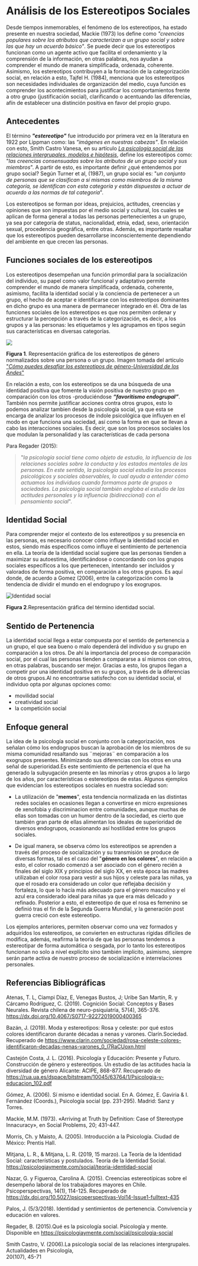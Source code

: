  # Análisis de los Estereotipos Sociales

 Desde tiempos inmemorables, el fenómeno de los estereotipos, ha estado presente en nuestra sociedad, Mackie (1973) los define como _"creencias populares sobre los atributos que caracterizan a un grupo social y sobre las que hay un acuerdo básico"_. Se puede decir que los estereotipos funcionan como un agente activo que facilita el ordenamiento y la comprensión de la información, en otras palabras, nos ayudan a comprender el mundo de manera simplificada, ordenada, coherente. Asimismo, los estereotipos contribuyen  a la formación de la categorización social, en relación a esto, Tajfel H. (1984), menciona que los estereotipos son necesidades individuales de organización del medio, cuya función es comprender los acontecimientos para justificar los comportamientos frente a otro grupo (justificación social), clarificando o acentuando las diferencias, afín de establecer una distinción positiva en favor del propio grupo. 

## Antecedentes

   El término **_"estereotipo"_** fue introducido por primera vez en la literatura en 1922 por Lippman como: las _"imágenes en nuestras cabezas"_. En relación con esto, Smith Castro Vanesa, en su artículo [_La psicología social de las relaciones intergrupales,
modelos e hipótesis_](https://dialnet.unirioja.es/servlet/articulo?codigo=4794922), define los estereotipos como: "_las creencias consensuadas sobre los atributos de un grupo social y sus miembros_". A partir de esto, es importante definir ¿qué entendemos por grupo social? Según Turner et al, (1987), un grupo social es: "_un conjunto de personas que se clasifican a sí mismas como miembros de la misma categoría, se identifican con esta categoría y están dispuestas a actuar de acuerdo a las normas de tal categoría_".

   Los estereotipos se forman por ideas, prejuicios, actitudes, creencias y opiniones que son impuestas por el medio social y cultural, los cuales se aplican de forma general a todas las personas pertenecientes a un grupo, ya sea por categoría de status, nacionalidad, etnia, edad, sexo, orientación sexual, procedencia geográfica, entre otras. Además, es importante resaltar que los estereotipos pueden desarrollarse inconscientemente dependiendo del ambiente en que crecen las personas.

## Funciones sociales de los estereotipos
  
   Los estereotipos desempeñan una función primordial para la socialización del individuo, su papel como valor funcional y adaptativo permite comprender el mundo de manera simplificada, ordenada, coherente, asimismo, facilita la identidad social y la conciencia de pertenecer a un grupo, el hecho de aceptar e identificarse con los estereotipos dominantes en dicho grupo es una manera de permanecer integrado en él. Otra de las funciones sociales de los estereotipos es que nos permiten ordenar y estructurar la percepción a través de la categorización, es decir, a los grupos y a las personas: les etiquetamos y les agrupamos en tipos según sus características en diversas categorías. 
                                                 
![](https://decanaturadeestudiantes.uniandes.edu.co/sites/default/files/Deportes/Banner/Diversidad/como-puedes-desafiar-los-estereotipos-de-genero-640x480.jpg)

**Figura 1**. Representación gráfica de los estereotipos de género normalizados sobre una persona o un grupo. Imagen tomada del artículo  ["_Cómo puedes desafiar los estereotipos de género-Universidad de los Andes_"](https://decanaturadeestudiantes.uniandes.edu.co/como-puedes-desafiar-los-estereotipos-de-genero)

  En relación a esto, con los estereotipos se da una búsqueda de una identidad positiva que fomente la visión positiva de nuestro grupo en comparación con los otros -produciéndose **_“favoritismo endogrupal”_**.  También nos permite justificar acciones  contra otros grupos, esto lo podemos analizar tambien desde la psicología social, ya que esta se encarga de  analizar los procesos de índole psicológica que influyen en el modo en que funciona una sociedad, así como la forma en que se llevan a cabo las interacciones sociales. Es decir, que son los procesos sociales los que modulan la personalidad y las características de cada persona

 Para  Regader (2015):
> "_la psicología social tiene como objeto de estudio, la influencia de las relaciones sociales sobre la conducta y los estados mentales de las personas.
> En este sentido, la psicología social estudia los procesos psicológicos y sociales observables, lo cual ayuda a entender cómo actuamos los individuos cuando formamos parte de grupos o sociedades. La psicología social también engloba el estudio de las actitudes personales y la influencia (bidireccional) con el pensamiento social_".

## Identidad Social

 Para comprender mejor el contexto de los estereotipos y su presencia en las personas, es necesario conocer cómo influye la identidad social en estos, siendo más específicos como influye el sentimiento de pertenencia en ella. La teoría de la identidad social sugiere que las personas tienden a maximizar su autoestima, identificándose o concordando con los grupos sociales específicos a los que pertenecen, intentando ser incluidos y valorados de forma positiva, en comparación a los otros grupos. Es aquí donde, de acuerdo a Gomez (2006), entre la categorización como la tendencia de dividir el mundo en el endogrupo y los exogrupos.

![Identidad social](https://user-images.githubusercontent.com/129440797/232949870-ca92f3c3-bf55-4ed5-b7da-63ced898e62b.jpeg)

**Figura 2**.Representación gráfica del término identidad social.

## Sentido de Pertenencia

 La identidad social llega a estar compuesta por el sentido de pertenencia a un grupo, el que sea bueno o malo dependerá del individuo y su grupo en comparación a los otros. De ahí la importancia del proceso de comparación social, por el cual las personas tienden a compararse a sí mismos con otros, en otras palabras, buscando ser mejor. Gracias a esto, los grupos llegan a competir por una identidad positiva en su grupos, a través de la diferencias de otros grupos.Al no encontrarse satisfecho con su identidad social, el individuo opta por algunas opciones como:
- movilidad social
- creatividad social 
- la competición social 

## Enfoque general

 La idea de la psicología social en conjunto con la categorización, nos señalan cómo los endogrupos  buscan la aprobación de los miembros de su misma comunidad resaltando sus ¨mejoras¨ en comparación a los exogrupos presentes. Minimizando sus diferencias con los otros en una señal de superioridad.Es este sentimiento de pertenencia el que ha generado la subyugación presente en las minorías y otros grupos a lo largo de los años, por características o estereotipos de estas. 
Algunos ejemplos que evidencian los estereotipos sociales en nuestra sociedad son:

- La utilización de "**memes**", esta tendencia normalizada en las distintas redes sociales en ocasiones llegan a convertirse en micro expresiones de xenofobia y discriminacion entre comunidades, aunque muchas de ellas son tomadas con un humor dentro de la sociedad, es cierto que también gran parte de ellas alimentan los ideales de superioridad de diversos endogrupos, ocasionando así hostilidad entre los grupos sociales.

- De igual manera, se observa cómo los estereotipos se aprenden a través del proceso de socialización y su transmisión se produce de diversas formas, tal es el caso del "**género en los colores**", en relación a esto, el color rosado comenzó a ser asociado con el género recién a finales del siglo XIX y principios del siglo XX, en esta época las madres utilizaban el color rosa para vestir a sus hijos y celeste para las niñas, ya que el rosado era considerado un color que reflejaba decisión y fortaleza, lo que lo hacía más adecuado para el género masculino y el azul era considerado ideal para niñas ya que era más delicado y refinado. Posterior a esto, el estereotipo de que el rosa es femenino se definió tras el fin de la Segunda Guerra Mundial, y la generación post guerra creció con este estereotipo. 

Los ejemplos anteriores, permiten observar como una vez formados y adquiridos los estereotipos, se convierten en estructuras rígidas difíciles de modifica, además, reafirma la teoria de que las personas tendemos a  estereotipar de forma automática o sesgada, por lo tanto los estereotipos funcionan no solo a nivel explícito sino también implícito, asimismo, siempre serán  parte activa de nuestro proceso de socialización e  interrelaciones personales.

## Referencias Bibliográficas

Atenas, T. L, Ciampi Díaz, E, Venegas Bustos, J; Uribe San Martín, R. y Cárcamo Rodríguez, C. (2019). Cognición Social: Conceptos y Bases Neurales. Revista chilena de neuro-psiquiatría, 57(4), 365-376. https://dx.doi.org/10.4067/S0717-92272019000400365

Bazán, J. (2019). Moda y estereotipos: Rosa y celeste: por qué estos colores identificaron durante décadas a nenas y varones. Clarín.Sociedad. Recuperado de https://www.clarin.com/sociedad/rosa-celeste-colores-identificaron-decadas-nenas-varones_0_l7RaCUoxn.html

Castejón Costa, J. L. (2016). Psicología y Educación: Presente y Futuro. Construcción de género y estereotipos. Un estudio de las actitudes hacia la diversidad de género Alicante: ACIPE, 868-877. Recuperado de https://rua.ua.es/dspace/bitstream/10045/63764/1/Psicologia-y-educacion_102.pdf

Gómez, A. (2006). Sí mismo e identidad social. En A. Gómez, E. Gaviria & I. Fernández (Coords.), Psicología social (pp. 231-295). Madrid: Sanz y Torres.

Mackie, M.M. (1973). «Arriving at Truth by Definition: Case of Stereotype Innacuracy», en Social Problems, 20; 431-447.

Morris, Ch. y Maisto, A. (2005). Introducción a la Psicología. Ciudad de México: Prentis Hall.

Mitjana, L. R., & Mitjana, L. R. (2019, 15 marzo). La Teoría de la Identidad Social: características y postulados. Teoría de la Identidad Social. https://psicologiaymente.com/social/teoria-identidad-social

Nazar, G. y Figueroa, Carolina A. (2015). Creencias estereotípicas sobre el desempeño laboral de los trabajadores mayores en Chile. Psicoperspectivas, 14(1), 114-125. Recuperado de https://dx.doi.org/10.5027/psicoperspectivas-Vol14-Issue1-fulltext-435

Palos, J. (5/3/2018). Identidad y sentimientos de pertenencia. Convivencia y educación en valores. 

Regader, B. (2015).Qué es la psicología social. Psicología y mente. Disponible en https://psicologiaymente.com/social/psicologia-social

Smith Castro, V. (2006).La psicología social de las relaciones intergrupales. Actualidades en Psicología,  
20(107), 45-71


